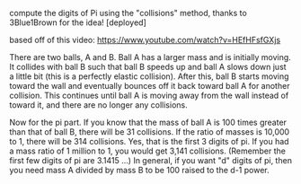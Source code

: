 compute the digits of Pi using the "collisions" method, thanks to 3Blue1Brown for the idea! [deployed]

based off of this video: https://www.youtube.com/watch?v=HEfHFsfGXjs


There are two balls, A and B. Ball A has a larger mass and is initially moving. It collides with ball B such that ball B speeds up and ball A slows down just a little bit (this is a perfectly elastic collision). After this, ball B starts moving toward the wall and eventually bounces off it back toward ball A for another collision. This continues until ball A is moving away from the wall instead of toward it, and there are no longer any collisions.

Now for the pi part. If you know that the mass of ball A is 100 times greater than that of ball B, there will be 31 collisions. If the ratio of masses is 10,000 to 1, there will be 314 collisions. Yes, that is the first 3 digits of pi. If you had a mass ratio of 1 million to 1, you would get 3,141 collisions. (Remember the first few digits of pi are 3.1415 …) In general, if you want "d" digits of pi, then you need mass A divided by mass B to be 100 raised to the d-1 power.

